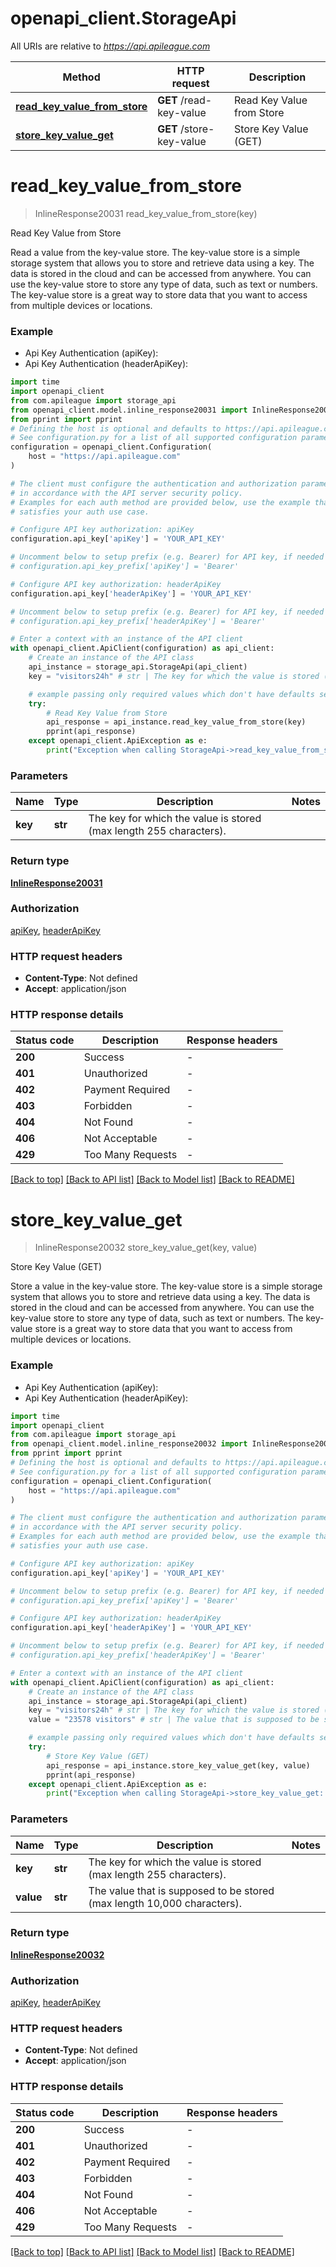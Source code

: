 # openapi_client.StorageApi

All URIs are relative to *https://api.apileague.com*

Method | HTTP request | Description
------------- | ------------- | -------------
[**read_key_value_from_store**](StorageApi.md#read_key_value_from_store) | **GET** /read-key-value | Read Key Value from Store
[**store_key_value_get**](StorageApi.md#store_key_value_get) | **GET** /store-key-value | Store Key Value (GET)


# **read_key_value_from_store**
> InlineResponse20031 read_key_value_from_store(key)

Read Key Value from Store

Read a value from the key-value store. The key-value store is a simple storage system that allows you to store and retrieve data using a key. The data is stored in the cloud and can be accessed from anywhere. You can use the key-value store to store any type of data, such as text or numbers. The key-value store is a great way to store data that you want to access from multiple devices or locations.

### Example

* Api Key Authentication (apiKey):
* Api Key Authentication (headerApiKey):

```python
import time
import openapi_client
from com.apileague import storage_api
from openapi_client.model.inline_response20031 import InlineResponse20031
from pprint import pprint
# Defining the host is optional and defaults to https://api.apileague.com
# See configuration.py for a list of all supported configuration parameters.
configuration = openapi_client.Configuration(
    host = "https://api.apileague.com"
)

# The client must configure the authentication and authorization parameters
# in accordance with the API server security policy.
# Examples for each auth method are provided below, use the example that
# satisfies your auth use case.

# Configure API key authorization: apiKey
configuration.api_key['apiKey'] = 'YOUR_API_KEY'

# Uncomment below to setup prefix (e.g. Bearer) for API key, if needed
# configuration.api_key_prefix['apiKey'] = 'Bearer'

# Configure API key authorization: headerApiKey
configuration.api_key['headerApiKey'] = 'YOUR_API_KEY'

# Uncomment below to setup prefix (e.g. Bearer) for API key, if needed
# configuration.api_key_prefix['headerApiKey'] = 'Bearer'

# Enter a context with an instance of the API client
with openapi_client.ApiClient(configuration) as api_client:
    # Create an instance of the API class
    api_instance = storage_api.StorageApi(api_client)
    key = "visitors24h" # str | The key for which the value is stored (max length 255 characters).

    # example passing only required values which don't have defaults set
    try:
        # Read Key Value from Store
        api_response = api_instance.read_key_value_from_store(key)
        pprint(api_response)
    except openapi_client.ApiException as e:
        print("Exception when calling StorageApi->read_key_value_from_store: %s\n" % e)
```


### Parameters

Name | Type | Description  | Notes
------------- | ------------- | ------------- | -------------
 **key** | **str**| The key for which the value is stored (max length 255 characters). |

### Return type

[**InlineResponse20031**](InlineResponse20031.md)

### Authorization

[apiKey](../README.md#apiKey), [headerApiKey](../README.md#headerApiKey)

### HTTP request headers

 - **Content-Type**: Not defined
 - **Accept**: application/json


### HTTP response details

| Status code | Description | Response headers |
|-------------|-------------|------------------|
**200** | Success |  -  |
**401** | Unauthorized |  -  |
**402** | Payment Required |  -  |
**403** | Forbidden |  -  |
**404** | Not Found |  -  |
**406** | Not Acceptable |  -  |
**429** | Too Many Requests |  -  |

[[Back to top]](#) [[Back to API list]](../README.md#documentation-for-api-endpoints) [[Back to Model list]](../README.md#documentation-for-models) [[Back to README]](../README.md)

# **store_key_value_get**
> InlineResponse20032 store_key_value_get(key, value)

Store Key Value (GET)

Store a value in the key-value store. The key-value store is a simple storage system that allows you to store and retrieve data using a key. The data is stored in the cloud and can be accessed from anywhere. You can use the key-value store to store any type of data, such as text or numbers. The key-value store is a great way to store data that you want to access from multiple devices or locations.

### Example

* Api Key Authentication (apiKey):
* Api Key Authentication (headerApiKey):

```python
import time
import openapi_client
from com.apileague import storage_api
from openapi_client.model.inline_response20032 import InlineResponse20032
from pprint import pprint
# Defining the host is optional and defaults to https://api.apileague.com
# See configuration.py for a list of all supported configuration parameters.
configuration = openapi_client.Configuration(
    host = "https://api.apileague.com"
)

# The client must configure the authentication and authorization parameters
# in accordance with the API server security policy.
# Examples for each auth method are provided below, use the example that
# satisfies your auth use case.

# Configure API key authorization: apiKey
configuration.api_key['apiKey'] = 'YOUR_API_KEY'

# Uncomment below to setup prefix (e.g. Bearer) for API key, if needed
# configuration.api_key_prefix['apiKey'] = 'Bearer'

# Configure API key authorization: headerApiKey
configuration.api_key['headerApiKey'] = 'YOUR_API_KEY'

# Uncomment below to setup prefix (e.g. Bearer) for API key, if needed
# configuration.api_key_prefix['headerApiKey'] = 'Bearer'

# Enter a context with an instance of the API client
with openapi_client.ApiClient(configuration) as api_client:
    # Create an instance of the API class
    api_instance = storage_api.StorageApi(api_client)
    key = "visitors24h" # str | The key for which the value is stored (max length 255 characters).
    value = "23578 visitors" # str | The value that is supposed to be stored (max length 10,000 characters).

    # example passing only required values which don't have defaults set
    try:
        # Store Key Value (GET)
        api_response = api_instance.store_key_value_get(key, value)
        pprint(api_response)
    except openapi_client.ApiException as e:
        print("Exception when calling StorageApi->store_key_value_get: %s\n" % e)
```


### Parameters

Name | Type | Description  | Notes
------------- | ------------- | ------------- | -------------
 **key** | **str**| The key for which the value is stored (max length 255 characters). |
 **value** | **str**| The value that is supposed to be stored (max length 10,000 characters). |

### Return type

[**InlineResponse20032**](InlineResponse20032.md)

### Authorization

[apiKey](../README.md#apiKey), [headerApiKey](../README.md#headerApiKey)

### HTTP request headers

 - **Content-Type**: Not defined
 - **Accept**: application/json


### HTTP response details

| Status code | Description | Response headers |
|-------------|-------------|------------------|
**200** | Success |  -  |
**401** | Unauthorized |  -  |
**402** | Payment Required |  -  |
**403** | Forbidden |  -  |
**404** | Not Found |  -  |
**406** | Not Acceptable |  -  |
**429** | Too Many Requests |  -  |

[[Back to top]](#) [[Back to API list]](../README.md#documentation-for-api-endpoints) [[Back to Model list]](../README.md#documentation-for-models) [[Back to README]](../README.md)

